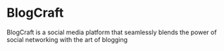 # BlogCraft
BlogCraft is a social media platform that seamlessly blends the power of social networking with the art of blogging

